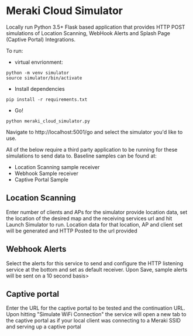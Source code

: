 # Meraki Cloud Simulator
Locally run Python 3.5+ Flask based application that provides HTTP POST simulations of Location Scanning, WebHook Alerts and Splash Page (Captive Portal) Integrations.

To run:

* virtual envrionment:
```
python -m venv simulator
source simulator/bin/activate
```

* Install dependencies
```
pip install -r requirements.txt
```

* Go!
```
python meraki_cloud_simulator.py
```

Navigate to http://localhost:5001/go and select the simulator you'd like to use.

All of the below require a third party application to be running for these simulations to send data to.  Baseline samples can be found at:

* Location Scanning sample receiver
* Webhook Sample receiver
* Captive Portal Sample

## Location Scanning

Enter number of clients and APs for the simulator provide location data, set the location of the desired map and the receiving services url and hit Launch Simulator to run.  Location data for that location, AP and client set will be generated and HTTP Posted to the url provided

## Webhook Alerts

Select the alerts for this service to send and configure the HTTP listening service at the bottom and set as default receiver.  Upon Save, sample alerts will be sent on a 10 second basis>

## Captive portal

Enter the URL for the captive portal to be tested and the continuation URL.  Upon hitting "Simulate WiFi Connection" the service will open a new tab to the captive portal as if your local client was connecting to a Meraki SSID and serving up a captive portal
